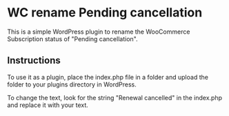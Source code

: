 # WC rename Pending cancellation

This is a simple WordPress plugin to rename the WooCommerce Subscription status of "Pending cancellation".

## Instructions

To use it as a plugin, place the index.php file in a folder and upload the folder to your plugins directory in WordPress.

To change the text, look for the string "Renewal cancelled" in the index.php and replace it with your text.

